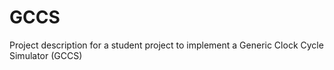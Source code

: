 # GCCS
Project description for a student project to implement a Generic Clock Cycle Simulator (GCCS)
